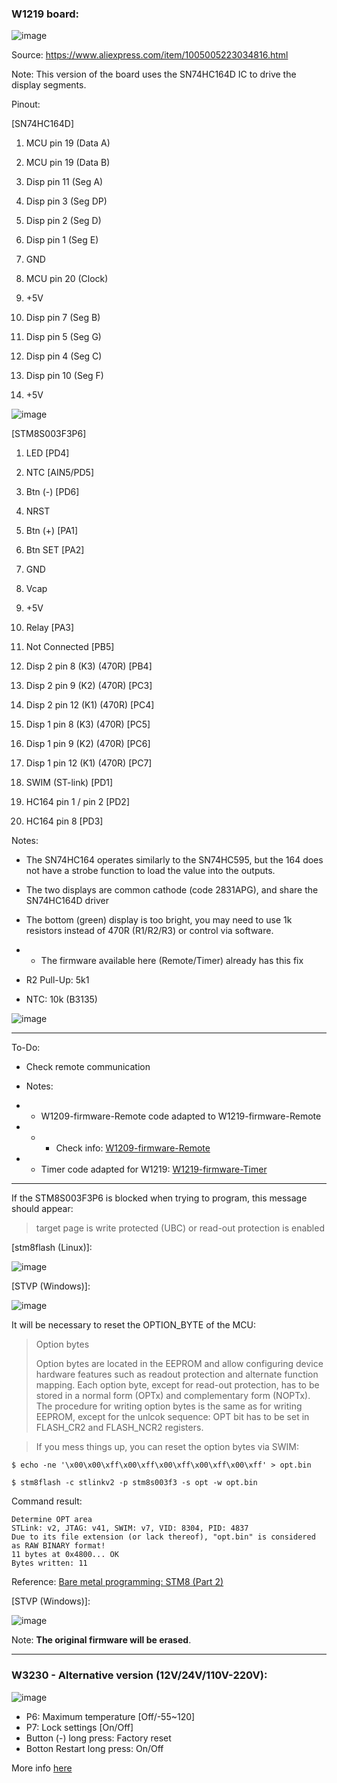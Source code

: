 ### W1219 board:

![image](https://raw.githubusercontent.com/rtek1000/W1209-firmware-modified/master/W1219/W1219-firmware-Dual-display/Doc/Dual_display.jpg)

Source: https://www.aliexpress.com/item/1005005223034816.html

Note: This version of the board uses the SN74HC164D IC to drive the display segments.

Pinout:

[SN74HC164D]
1. MCU pin 19 (Data A)
2. MCU pin 19 (Data B)
3. Disp pin 11 (Seg A)
4. Disp pin 3 (Seg DP)
5. Disp pin 2 (Seg D)
6. Disp pin 1 (Seg E)
7. GND

8. MCU pin 20 (Clock)
9. +5V
10. Disp pin 7 (Seg B)
11. Disp pin 5 (Seg G)
12. Disp pin 4 (Seg C)
13. Disp pin 10 (Seg F)
14. +5V

![image](https://raw.githubusercontent.com/rtek1000/W1209-firmware-modified/master/W1219/W1219-firmware-Dual-display/Doc/SN74HC164D.png)


[STM8S003F3P6]
1. LED [PD4]
2. NTC [AIN5/PD5]
3. Btn (-) [PD6]
4. NRST
5. Btn (+) [PA1]
6. Btn SET [PA2]
7. GND
8. Vcap
9. +5V
10. Relay [PA3]

11. Not Connected [PB5]
12. Disp 2 pin 8 (K3) (470R) [PB4]
13. Disp 2 pin 9 (K2) (470R) [PC3]
14. Disp 2 pin 12 (K1) (470R) [PC4]
15. Disp 1 pin 8 (K3) (470R) [PC5]
16. Disp 1 pin 9 (K2) (470R) [PC6]
17. Disp 1 pin 12 (K1) (470R) [PC7]
18. SWIM (ST-link) [PD1]
19. HC164 pin 1 / pin 2 [PD2]
20. HC164 pin 8 [PD3]

Notes:
- The SN74HC164 operates similarly to the SN74HC595, but the 164 does not have a strobe function to load the value into the outputs.

- The two displays are common cathode (code 2831APG), and share the SN74HC164D driver

- The bottom (green) display is too bright, you may need to use 1k resistors instead of 470R (R1/R2/R3) or control via software.
- - The firmware available here (Remote/Timer) already has this fix

- R2 Pull-Up: 5k1
- NTC: 10k (B3135)
  
![image](https://raw.githubusercontent.com/rtek1000/W1209-firmware-modified/master/W1219/W1219-firmware-Dual-display/Doc/W1219_Displays.png)

----------

To-Do:
- Check remote communication

- Notes:
- - W1209-firmware-Remote code adapted to W1219-firmware-Remote
- - - Check info: [W1209-firmware-Remote](https://github.com/rtek1000/W1209-firmware-modified/tree/master/W1209/W1209-firmware-Remote) 
- - Timer code adapted for W1219: [W1219-firmware-Timer](https://github.com/rtek1000/W1209-firmware-modified/tree/master/W1219/W1219-firmware-Timer)

----------

If the STM8S003F3P6 is blocked when trying to program, this message should appear:

> target page is write protected (UBC) or read-out protection is enabled

[stm8flash (Linux)]:

![image](https://raw.githubusercontent.com/rtek1000/W1209-firmware-modified/master/W1209/W1209-firmware-Timer/Doc/MCU_write_protected.png)

[STVP (Windows)]:

![image](https://raw.githubusercontent.com/rtek1000/W1209-firmware-modified/master/W1209/W1209-firmware-Timer/Doc/Chip_protected.png)


It will be necessary to reset the OPTION_BYTE of the MCU:

>Option bytes
>
>Option bytes are located in the EEPROM and allow configuring device hardware features such as readout protection and alternate function mapping. Each option byte, except for read-out protection, has to be stored in a normal form (OPTx) and complementary form (NOPTx). The procedure for writing option bytes is the same as for writing EEPROM, except for the unlcok sequence: OPT bit has to be set in FLASH_CR2 and FLASH_NCR2 registers.

>If you mess things up, you can reset the option bytes via SWIM:

```$ echo -ne '\x00\x00\xff\x00\xff\x00\xff\x00\xff\x00\xff' > opt.bin```

```$ stm8flash -c stlinkv2 -p stm8s003f3 -s opt -w opt.bin```


Command result:
```
Determine OPT area
STLink: v2, JTAG: v41, SWIM: v7, VID: 8304, PID: 4837
Due to its file extension (or lack thereof), "opt.bin" is considered as RAW BINARY format!
11 bytes at 0x4800... OK
Bytes written: 11
```

Reference: [Bare metal programming: STM8 (Part 2) ](https://lujji.github.io/blog/bare-metal-programming-stm8-part2/)

[STVP (Windows)]:

![image](https://raw.githubusercontent.com/rtek1000/W1209-firmware-modified/master/W1209/W1209-firmware-Timer/Doc/Chip_unprotected.png)

Note: **The original firmware will be erased**.

----------

### W3230 - Alternative version (12V/24V/110V-220V):
![image](https://raw.githubusercontent.com/rtek1000/W1209-firmware-modified/master/W3220/W3230-firmware-Dual-display/Doc/W3230.png)

- P6: Maximum temperature [Off/-55~120]
- P7: Lock settings [On/Off]
- Button (-) long press: Factory reset
- Botton Restart long press: On/Off

More info [here](https://github.com/rtek1000/W1209-firmware-modified/tree/master/W3220/W3230-firmware-Dual-display)

